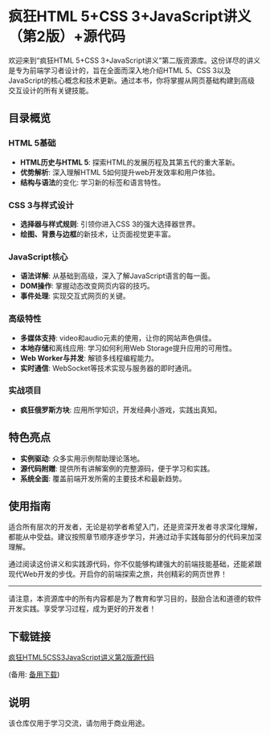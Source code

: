 # 疯狂HTML 5+CSS 3+JavaScript讲义（第2版）+源代码

欢迎来到“疯狂HTML 5+CSS 3+JavaScript讲义”第二版资源库。这份详尽的讲义是专为前端学习者设计的，旨在全面而深入地介绍HTML 5、CSS 3以及JavaScript的核心概念和技术更新。通过本书，你将掌握从网页基础构建到高级交互设计的所有关键技能。

## 目录概览

### HTML 5基础
- **HTML历史与HTML 5**: 探索HTML的发展历程及其第五代的重大革新。
- **优势解析**: 深入理解HTML 5如何提升web开发效率和用户体验。
- **结构与语法**的变化: 学习新的标签和语言特性。

### CSS 3与样式设计
- **选择器与样式规则**: 引领你进入CSS 3的强大选择器世界。
- **绘图、背景与边框**的新技术，让页面视觉更丰富。
  
### JavaScript核心
- **语法详解**: 从基础到高级，深入了解JavaScript语言的每一面。
- **DOM操作**: 掌握动态改变网页内容的技巧。
- **事件处理**: 实现交互式网页的关键。

### 高级特性
- **多媒体支持**: video和audio元素的使用，让你的网站声色俱佳。
- **本地存储**和离线应用: 学习如何利用Web Storage提升应用的可用性。
- **Web Worker与并发**: 解锁多线程编程能力。
- **实时通信**: WebSocket等技术实现与服务器的即时通讯。

### 实战项目
- **疯狂俄罗斯方块**: 应用所学知识，开发经典小游戏，实践出真知。

## 特色亮点
- **实例驱动**: 众多实用示例帮助理论落地。
- **源代码附赠**: 提供所有讲解案例的完整源码，便于学习和实践。
- **系统全面**: 覆盖前端开发所需的主要技术和最新趋势。

## 使用指南
适合所有层次的开发者，无论是初学者希望入门，还是资深开发者寻求深化理解，都能从中受益。建议按照章节顺序逐步学习，并通过动手实践每部分的代码来加深理解。

通过阅读这份讲义和实践源代码，你不仅能够构建强大的前端技能基础，还能紧跟现代Web开发的步伐。开启你的前端探索之旅，共创精彩的网页世界！

---

请注意，本资源库中的所有内容都是为了教育和学习目的，鼓励合法和道德的软件开发实践。享受学习过程，成为更好的开发者！

## 下载链接
[疯狂HTML5CSS3JavaScript讲义第2版源代码](https://pan.quark.cn/s/7fa60157747e) 

(备用: [备用下载](https://pan.baidu.com/s/1uNFDO9M3NqY9h7GB__dULA?pwd=1234))

## 说明

该仓库仅用于学习交流，请勿用于商业用途。

